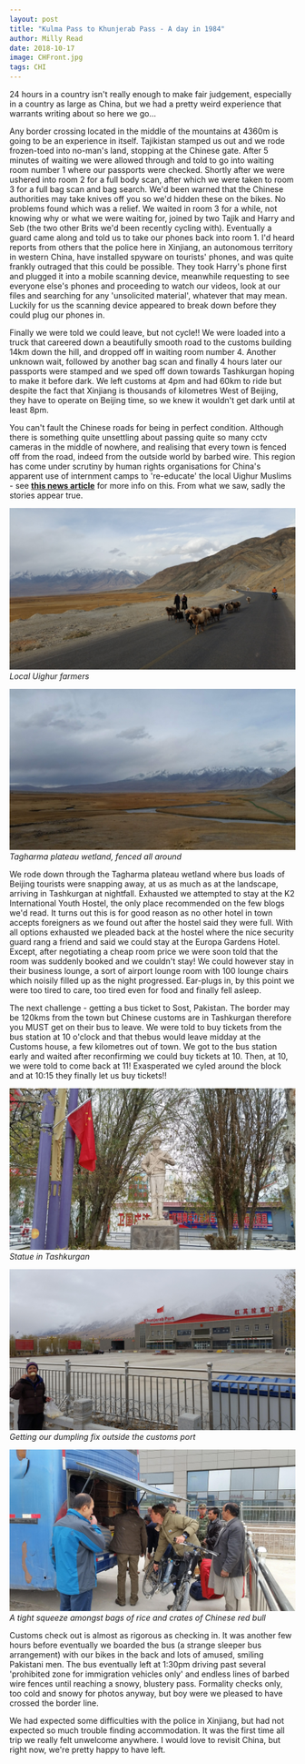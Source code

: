 ```yaml
---
layout: post
title: "Kulma Pass to Khunjerab Pass - A day in 1984"
author: Milly Read
date: 2018-10-17
image: CHFront.jpg
tags: CHI
--- 
```


24 hours in a country isn't really enough to make fair judgement, especially in a country as large as China, but we had a pretty weird experience that warrants writing about so here we go...

Any border crossing located in the middle of the mountains at 4360m is going to be an experience in itself. Tajikistan stamped us out and we rode frozen-toed into no-man's land, stopping at the Chinese gate. After 5 minutes of waiting we were allowed through and told to go into waiting room number 1 where our passports were checked. Shortly after we were ushered into room 2 for a full body scan, after which we were taken to room 3 for a full bag scan and bag search. We'd been warned that the Chinese authorities may take knives off you so we'd hidden these on the bikes. No problems found which was a relief. We waited in room 3 for a while, not knowing why or what we were waiting for, joined by two Tajik and Harry and Seb (the two other Brits we'd been recently cycling with). Eventually a guard came along and told us to take our phones back into room 1. I'd heard reports from others that the police here in Xinjiang, an autonomous territory in western China, have installed spyware on tourists' phones, and was quite frankly outraged that this could be possible. They took Harry's phone first and plugged it into a mobile scanning device, meanwhile requesting to see everyone else's phones and proceeding to watch our videos, look at our files and searching for any 'unsolicited material', whatever that may mean. Luckily for us the scanning device appeared to break down before they could plug our phones in.

Finally we were told we could leave, but not cycle!! We were loaded into a truck that careered down a beautifully smooth road to the customs building 14km down the hill, and dropped off in waiting room number 4. Another unknown wait, followed by another bag scan and finally 4 hours later our passports were stamped and we sped off down towards Tashkurgan hoping to make it before dark. We left customs at 4pm and had 60km to ride but despite the fact that Xinjiang is thousands of kilometres West of Beijing, they have to operate on Beijing time, so we knew it wouldn't get dark until at least 8pm.  

You can't fault the Chinese roads for being in perfect condition. Although there is something quite unsettling about passing quite so many cctv cameras in the middle of nowhere, and realising that every town is fenced off from the road, indeed from the outside world by barbed wire. This region has come under scrutiny by human rights organisations for China's apparent use of internment camps to 're-educate' the local Uighur Muslims - see [**this news article**](https://www.theguardian.com/world/2018/oct/31/uk-believes-china-has-interned-about-1-million-uighur-muslims) for more info on this.  From what we saw, sadly the stories appear true. 

![CHLocals](assets/img/CHLocals.jpg) *Local Uighur farmers*  

![CHWetland](assets/img/CHWetland.jpg) *Tagharma plateau wetland, fenced all around*

We rode down through the Tagharma plateau wetland where bus loads of Beijing tourists were snapping away, at us as much as at the landscape, arriving in Tashkurgan at nightfall. Exhausted we attempted to stay at the K2 International Youth Hostel, the only place recommended on the few blogs we'd read. It turns out this is for good reason as no other hotel in town accepts foreigners as we found out after the hostel said they were full. With all options exhausted we pleaded back at the hostel where the nice security guard rang a friend and said we could stay at the Europa Gardens Hotel. Except, after negotiating a cheap room price we were soon told that the room was suddenly booked and we couldn't stay! We could however stay in their business lounge, a sort of airport lounge room with 100 lounge chairs which noisily filled up as the night progressed. Ear-plugs in, by this point we were too tired to care, too tired even for food and finally fell asleep. 

The next challenge - getting a bus ticket to Sost, Pakistan. The border may be 120kms from the town but Chinese customs are in Tashkurgan therefore you MUST get on their bus to leave. We were told to buy tickets from the bus station at 10 o'clock and that thebus would leave midday at the Customs house, a few kilometres out of town. We got to the bus station early and waited after reconfirming we could buy tickets at 10. Then, at 10, we were told to come back at 11! Exasperated we cyled around the block and at 10:15 they finally let us buy tickets!! 

![CHSoldier](assets/img/CHSoldier.jpg) *Statue in Tashkurgan*

![CHKunjerab](assets/img/CHKhunjerab.jpg) *Getting our dumpling fix outside the customs port*  

![CHBike](assets/img/CHBike.jpg) *A tight squeeze amongst bags of rice and crates of Chinese red bull*

Customs check out is almost as rigorous as checking in. It was another few hours before eventually we boarded the bus (a strange sleeper bus arrangement) with our bikes in the back and lots of amused, smiling Pakistani men. The bus eventually left at 1:30pm driving past several 'prohibited zone for immigration vehicles only' and endless lines of barbed wire fences until reaching a snowy, blustery pass. Formality checks only, too cold and snowy for photos anyway, but boy were we pleased to have crossed the border line.

We had expected some difficulties with the police in Xinjiang, but had not expected so much trouble finding accommodation. It was the first time all trip we really felt unwelcome anywhere. I would love to revisit China, but right now, we're pretty happy to have left.
